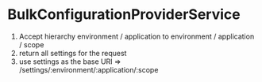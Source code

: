 # BulkConfigurationProviderService
1. Accept hierarchy environment / application to environment / application / scope
1. return all settings for the request
1. use settings as the base URI => /settings/:environment/:application/:scope